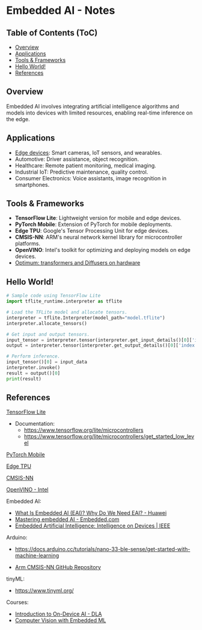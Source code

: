 # Embedded AI - Notes

## Table of Contents (ToC)

  - [Overview](#overview)
  - [Applications](#applications)
  - [Tools \& Frameworks](#tools--frameworks)
  - [Hello World!](#hello-world)
  - [References](#references)


## Overview

Embedded AI involves integrating artificial intelligence algorithms and models into devices with limited resources, enabling real-time inference on the edge.

## Applications

- [Edge devices](../../edge-iot-notes/readme.md): Smart cameras, IoT sensors, and wearables.
- Automotive: Driver assistance, object recognition.
- Healthcare: Remote patient monitoring, medical imaging.
- Industrial IoT: Predictive maintenance, quality control.
- Consumer Electronics: Voice assistants, image recognition in smartphones.

## Tools & Frameworks

- **TensorFlow Lite**: Lightweight version for mobile and edge devices.
- **PyTorch Mobile**: Extension of PyTorch for mobile deployments.
- **Edge TPU**: Google's Tensor Processing Unit for edge devices.
- **CMSIS-NN**: ARM's neural network kernel library for microcontroller platforms.
- **OpenVINO**: Intel's toolkit for optimizing and deploying models on edge devices.
- [Optimum: transformers and Diffusers on hardware](https://github.com/huggingface/optimum)

## Hello World!

```python
# Sample code using TensorFlow Lite
import tflite_runtime.interpreter as tflite

# Load the TFLite model and allocate tensors.
interpreter = tflite.Interpreter(model_path="model.tflite")
interpreter.allocate_tensors()

# Get input and output tensors.
input_tensor = interpreter.tensor(interpreter.get_input_details()[0]['index'])
output = interpreter.tensor(interpreter.get_output_details()[0]['index'])

# Perform inference.
input_tensor()[0] = input_data
interpreter.invoke()
result = output()[0]
print(result)
```

## References

[TensorFlow Lite](https://www.tensorflow.org/lite) 
  - Documentation: 
    - https://www.tensorflow.org/lite/microcontrollers
    - https://www.tensorflow.org/lite/microcontrollers/get_started_low_level

[PyTorch Mobile](https://pytorch.org/mobile/)

[Edge TPU](https://coral.ai/)

[CMSIS-NN](https://arm-software.github.io/CMSIS_5/NN/html/index.html)

[OpenVINO - Intel](https://software.intel.com/content/www/us/en/develop/tools/openvino-toolkit.html)

Embedded AI:

- [What Is Embedded AI (EAI)? Why Do We Need EAI? - Huawei](https://info.support.huawei.com/info-finder/encyclopedia/en/EAI.html)
- [Mastering embedded AI - Embedded.com](https://www.embedded.com/mastering-embedded-ai/)
- [Embedded Artificial Intelligence: Intelligence on Devices | IEEE ](https://ieeexplore.ieee.org/document/10224582/)


Arduino: 
- https://docs.arduino.cc/tutorials/nano-33-ble-sense/get-started-with-machine-learning
  
- [Arm CMSIS-NN GitHub Repository](https://github.com/ARM-software/CMSIS-NN)


tinyML: 
- https://www.tinyml.org/

Courses:
- [Introduction to On-Device AI - DLA](https://www.coursera.org/projects/introduction-to-on-device-ai)
- [Computer Vision with Embedded ML](https://www.coursera.org/learn/computer-vision-with-embedded-machine-learning)


